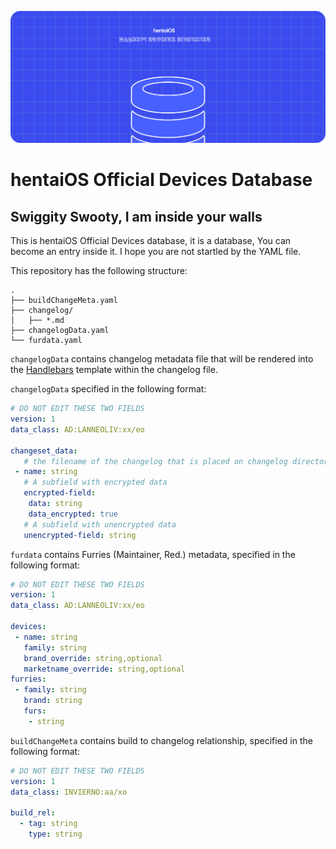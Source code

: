 ![Header Image](.static/officialDevicesHeader.png)

# hentaiOS Official Devices Database

## Swiggity Swooty, I am inside your walls

This is hentaiOS Official Devices database, it is a database, You can become an entry inside it. I hope you are not startled by the YAML file.

This repository has the following structure:

```Treeview
.
├── buildChangeMeta.yaml
├── changelog/
│   ├── *.md
├── changelogData.yaml
└── furdata.yaml
```

`changelogData` contains changelog metadata file that will be rendered into the [Handlebars](https://handlebarsjs.com) template within the changelog file.

`changelogData` specified in the following format:

```yaml
# DO NOT EDIT THESE TWO FIELDS
version: 1
data_class: AD:LANNEOLIV:xx/eo

changeset_data:
   # the filename of the changelog that is placed on changelog directory
 - name: string
   # A subfield with encrypted data
   encrypted-field:
    data: string
    data_encrypted: true
   # A subfield with unencrypted data
   unencrypted-field: string
```

`furdata` contains Furries (Maintainer, Red.) metadata, specified in the following format:

```yaml
# DO NOT EDIT THESE TWO FIELDS
version: 1
data_class: AD:LANNEOLIV:xx/eo

devices:
 - name: string
   family: string
   brand_override: string,optional
   marketname_override: string,optional
furries:
 - family: string
   brand: string
   furs:
    - string
```

`buildChangeMeta` contains build to changelog relationship, specified in the following format:

```yaml
# DO NOT EDIT THESE TWO FIELDS
version: 1
data_class: INVIERNO:aa/xo

build_rel:
  - tag: string
    type: string
```
